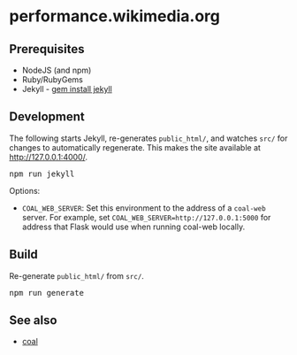 # performance.wikimedia.org

## Prerequisites

* NodeJS (and npm)
* Ruby/RubyGems
* Jekyll - [gem install jekyll](https://jekyllrb.com/docs/installation/)

## Development

The following starts Jekyll, re-generates `public_html/`, and watches `src/` for changes to automatically regenerate. This makes the site available at <http://127.0.0.1:4000/>.

<pre>
npm run jekyll
</pre>

Options:
* `COAL_WEB_SERVER`: Set this environment to the address of a `coal-web` server.
  For example, set `COAL_WEB_SERVER=http://127.0.0.1:5000` for address that
  Flask would use when running coal-web locally.

## Build

Re-generate `public_html/` from `src/`.

<pre>
npm run generate
</pre>

## See also

* [coal](https://gerrit.wikimedia.org/g/performance/coal/)
